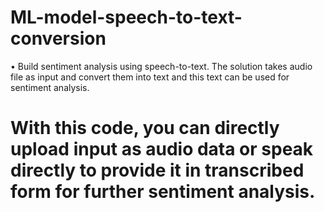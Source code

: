 # ML-model-speech-to-text-conversion
•	Build sentiment analysis using speech-to-text. The solution takes audio file as input and convert them into text and this text can be used for sentiment analysis.
# With this code, you can directly upload input as audio data or speak directly to provide it in transcribed form for further sentiment analysis.
